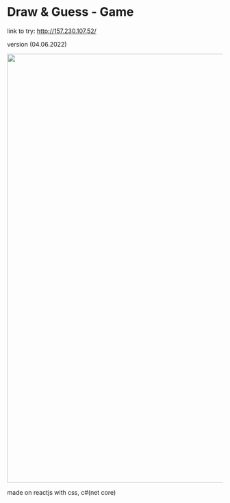 # Draw & Guess - Game

link to try: http://157.230.107.52/

version (04.06.2022)
<p align="center">
 <img style="width:1000px;" src="https://github.com/aleksei-stsigartsov/local_storage/blob/master/drawnguess.gif" />
</p>
made on reactjs with css, c#(net core)
